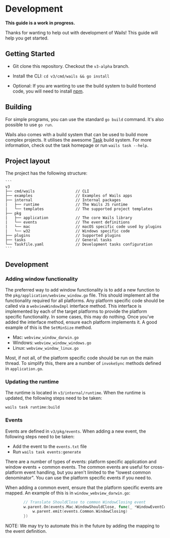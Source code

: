 # Development

**This guide is a work in progress.**

Thanks for wanting to help out with development of Wails! This guide will help you get started.

## Getting Started

- Git clone this repository. Checkout the `v3-alpha` branch.
- Install the CLI: `cd v3/cmd/wails && go install`

- Optional: If you are wanting to use the build system to build frontend code, you will need to install [npm](https://nodejs.org/en/download).

## Building

For simple programs, you can use the standard `go build` command. It's also possible to use `go run`.

Wails also comes with a build system that can be used to build more complex projects. It utilises the awesome [Task](https://taskfile.dev) build system.
For more information, check out the task homepage or run `wails task --help`. 

## Project layout

The project has the following structure:
    
    ```
    v3
    ├── cmd/wails                  // CLI
    ├── examples                   // Examples of Wails apps 
    ├── internal                   // Internal packages
    |   ├── runtime                // The Wails JS runtime
    |   └── templates              // The supported project templates
    ├── pkg
    |   ├── application            // The core Wails library
    |   └── events                 // The event definitions
    |   └── mac                    // macOS specific code used by plugins
    |   └── w32                    // Windows specific code
    ├── plugins                    // Supported plugins
    ├── tasks                      // General tasks
    └── Taskfile.yaml              // Development tasks configuration
    ```

## Development

### Adding window functionality

The preferred way to add window functionality is to add a new function to the `pkg/application/webview_window.go` file. This should implement all the functionality required for all platforms. Any platform specific code should be called via a `webviewWindowImpl` interface method. This interface is implemented by each of the target platforms to provide the platform specific functionality. In some cases, this may do nothing.
Once you've added the interface method, ensure each platform implements it. A good example of this is the `SetMinSize` method.

- Mac: `webview_window_darwin.go`
- Windows: `webview_window_windows.go`
- Linux: `webview_window_linux.go`

Most, if not all, of the platform specific code should be run on the main thread. To simplify this, there are a number of `invokeSync` methods defined in `application.go`. 

### Updating the runtime

The runtime is located in `v3/internal/runtime`. When the runtime is updated, the following steps need to be taken:

```shell
wails task runtime:build
```

### Events

Events are defined in `v3/pkg/events`. When adding a new event, the following steps need to be taken:

- Add the event to the `events.txt` file
- Run `wails task events:generate`

There are a number of types of events: platform specific application and window events + common events. The common events are useful for cross-platform event handling, but you aren't limited to the "lowest common denominator". You can use the platform specific events if you need to.

When adding a common event, ensure that the platform specific events are mapped. An example of this is in `window_webview_darwin.go`:

```go
		// Translate ShouldClose to common WindowClosing event
		w.parent.On(events.Mac.WindowShouldClose, func(_ *WindowEventContext) {
			w.parent.emit(events.Common.WindowClosing)
		})
```

NOTE: We may try to automate this in the future by adding the mapping to the event definition.